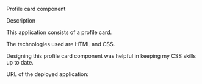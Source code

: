 Profile card component

Description

This application consists of a profile card. 

The technologies used are HTML and CSS.

Designing this profile card component was helpful in keeping my CSS skills up to date.

URL of the deployed application: 
